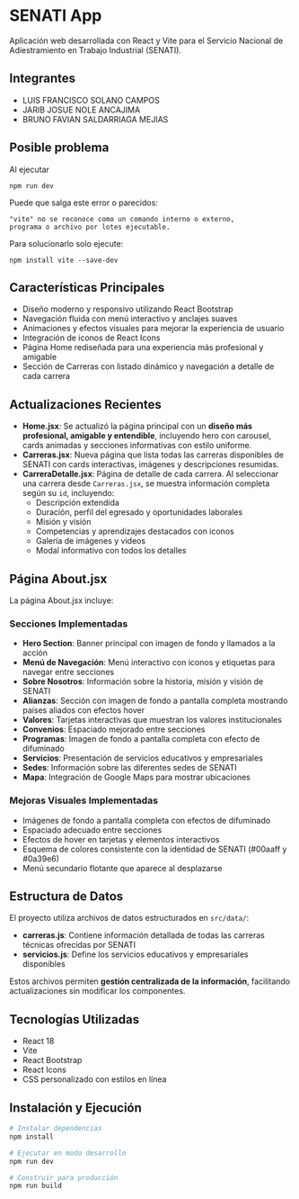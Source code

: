 # SENATI App

Aplicación web desarrollada con React y Vite para el Servicio Nacional de Adiestramiento en Trabajo Industrial (SENATI).

## Integrantes

- LUIS FRANCISCO SOLANO CAMPOS
- JARIB JOSUE NOLE ANCAJIMA
- BRUNO FAVIAN SALDARRIAGA MEJIAS

## Posible problema

Al ejecutar 
```
npm run dev
```
Puede que salga este error o parecidos:
```
"vite" no se reconoce como un comando interno o externo,
programa o archivo por lotes ejecutable.
```

Para solucionarlo solo ejecute:
```
npm install vite --save-dev
```



## Características Principales

- Diseño moderno y responsivo utilizando React Bootstrap
- Navegación fluida con menú interactivo y anclajes suaves
- Animaciones y efectos visuales para mejorar la experiencia de usuario
- Integración de iconos de React Icons
- Página Home rediseñada para una experiencia más profesional y amigable
- Sección de Carreras con listado dinámico y navegación a detalle de cada carrera

## Actualizaciones Recientes

- **Home.jsx**: Se actualizó la página principal con un **diseño más profesional, amigable y entendible**, incluyendo hero con carousel, cards animadas y secciones informativas con estilo uniforme.  
- **Carreras.jsx**: Nueva página que lista todas las carreras disponibles de SENATI con cards interactivas, imágenes y descripciones resumidas.  
- **CarreraDetalle.jsx**: Página de detalle de cada carrera. Al seleccionar una carrera desde `Carreras.jsx`, se muestra información completa según su `id`, incluyendo:  
  - Descripción extendida  
  - Duración, perfil del egresado y oportunidades laborales  
  - Misión y visión  
  - Competencias y aprendizajes destacados con iconos  
  - Galería de imágenes y videos  
  - Modal informativo con todos los detalles  

## Página About.jsx

La página About.jsx incluye:

### Secciones Implementadas

- **Hero Section**: Banner principal con imagen de fondo y llamados a la acción  
- **Menú de Navegación**: Menú interactivo con iconos y etiquetas para navegar entre secciones  
- **Sobre Nosotros**: Información sobre la historia, misión y visión de SENATI  
- **Alianzas**: Sección con imagen de fondo a pantalla completa mostrando países aliados con efectos hover  
- **Valores**: Tarjetas interactivas que muestran los valores institucionales  
- **Convenios**: Espaciado mejorado entre secciones  
- **Programas**: Imagen de fondo a pantalla completa con efecto de difuminado  
- **Servicios**: Presentación de servicios educativos y empresariales  
- **Sedes**: Información sobre las diferentes sedes de SENATI  
- **Mapa**: Integración de Google Maps para mostrar ubicaciones  

### Mejoras Visuales Implementadas

- Imágenes de fondo a pantalla completa con efectos de difuminado  
- Espaciado adecuado entre secciones  
- Efectos de hover en tarjetas y elementos interactivos  
- Esquema de colores consistente con la identidad de SENATI (#00aaff y #0a39e6)  
- Menú secundario flotante que aparece al desplazarse  

## Estructura de Datos

El proyecto utiliza archivos de datos estructurados en `src/data/`:

- **carreras.js**: Contiene información detallada de todas las carreras técnicas ofrecidas por SENATI  
- **servicios.js**: Define los servicios educativos y empresariales disponibles  

Estos archivos permiten **gestión centralizada de la información**, facilitando actualizaciones sin modificar los componentes.

## Tecnologías Utilizadas

- React 18  
- Vite  
- React Bootstrap  
- React Icons  
- CSS personalizado con estilos en línea  

## Instalación y Ejecución

```bash
# Instalar dependencias
npm install

# Ejecutar en modo desarrollo
npm run dev

# Construir para producción
npm run build
```

